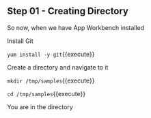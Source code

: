 ## Step 01 - Creating Directory

So now, when we have App Workbench installed

Install Git

`yum install -y git`{{execute}}

Create a directory and navigate to it

`mkdir /tmp/samples`{{execute}}

`cd /tmp/samples`{{execute}}

You are in the directory

